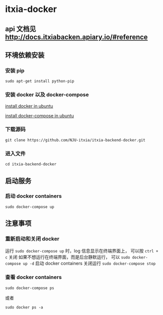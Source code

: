 # itxia-docker #

## api 文档见 http://docs.itxiabacken.apiary.io/#reference

## 环境依赖安装

### 安装 pip
`sudo apt-get install python-pip`

### 安装 docker 以及 docker-compose 
[install docker in ubuntu](https://docs.docker.com/v1.7/docker/installation/ubuntulinux/) 

[install docker-compose in ubuntu](https://docs.docker.com/v1.7/compose/install/)

### 下载源码
`git clone https://github.com/NJU-itxia/itxia-backend-docker.git`

### 进入文件
`cd itxia-backend-docker`

## 启动服务

### 启动 docker containers
`sudo docker-compose up` 

## 注意事项

### 重新启动和关闭 docker
运行 `sudo docker-compose up` 时，log 信息显示在终端界面上， 可以按 `ctrl + c` 关闭 
如果不想运行在终端界面，而是后台静默运行， 可以 `sudo docker-compose up -d` 启动 docker containers 
关闭运行 `sudo docker-compose stop`

### 查看 docker containers
`sudo docker-compose ps`

或者

`sudo docker ps -a`
  

